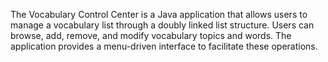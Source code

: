 The Vocabulary Control Center is a Java application that allows users to manage a vocabulary list through a doubly linked list structure. Users can browse, add, remove, and modify vocabulary topics and words. The application provides a menu-driven interface to facilitate these operations.

